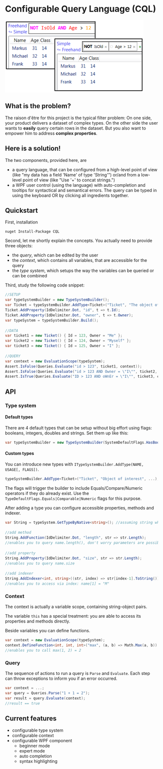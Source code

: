 Configurable Query Language (CQL)
=================================

![Example](example.png)

What is the problem?
--------------------

The raison d'être for this project is the typical filter problem:
On one side, your product delivers a dataset of complex types. On the other side
the user wants to **easily** query certain rows in the dataset. But you also want
to empower him to address **complex properties**.

Here is a solution!
-------------------

The two components, provided here, are

* a query language, that can be configured from a high-level point of view
  (like "my data has a field 'Name' of type 'String'") or/and from a low-level
  point of view (like "Use '+' to concat strings.")
* a WPF user control (using the language) with auto-completion and tooltips for
  syntactical and semantical errors. The query can be typed in using the keyboard
  OR by clicking all ingredients together.

Quickstart
----------

First, installation

```
nuget Install-Package CQL
```

Second, let me shortly explain the concepts. You actually need to provide three objects:

* the *query*, which can be edited by the user
* the *context*, which contains all variables, that are accessible for the query
* the *type system*, which setups the way the variables can be queried or can be combined

Third, study the following code snippet:

```csharp
//SETUP
var typeSystemBuilder = new TypeSystemBuilder();
var Ticket = typeSystemBuilder.AddType<Ticket>("Ticket", "The object of interest ;-) ");
Ticket.AddProperty(IdDelimiter.Dot, "id", t => t.Id);
Ticket.AddProperty(IdDelimiter.Dot, "owner", t => t.Owner);
var typeSystem = typeSystemBuilder.Build();

//DATA
var ticket1 = new Ticket() { Id = 123, Owner = "Me" };
var ticket2 = new Ticket() { Id = 124, Owner = "Myself" };
var ticket3 = new Ticket() { Id = 125, Owner = "I" };

//QUERY
var context = new EvaluationScope(typeSystem);
Assert.IsFalse(Queries.Evaluate("id > 123", ticket1, context));
Assert.IsFalse(Queries.Evaluate("id > 123 AND Owner = \"I\"", ticket2, context));
Assert.IsTrue(Queries.Evaluate("ID > 123 AND oWnEr = \"I\"", ticket3, context));
```

API
---

### Type system

#### Default types

There are 4 default types that can be setup without big effort using flags: booleans, integers, doubles and strings. Set them up like this:

```csharp
var typeSystemBuilder = new TypeSystemBuilder(SystemDefaultFlags.HasBoolean | ...);
```

#### Custom types

You can introduce new types with `ITypeSystemBuilder.AddType(NAME, USAGE[, FLAGS])`.

```csharp
typeSystemBuilder.AddType<Ticket>("Ticket", "Object of interest", ...);
```

The flags will trigger the builder to include Equals/Compare/Numeric operators if they do already exist.
Use the `TypeDefaultFlags.Equals|Comparable|Numeric` flags for this purpose.

After adding a type you can configure accessible properties, methods and indexer.

```csharp
var String = typeSystem.GetTypeByNative<string>(); //assuming string where already added

//add method
String.AddFunction(IdDelimiter.Dot, "length", str => str.Length);
//enables you to query name.length(), don't worry parameters are possible

//add property
String.AddProperty(IdDelimiter.Dot, "size", str => str.Length);
//enables you to query name.size

//add indexer
String.AddIndexer<int, string>((str, index) => str[index-1].ToString());
//enables you to access via index: name[1] = "M"
```

### Context

The context is actually a variable scope, containing string-object pairs.

The variable `this` has a special treatment: you are able to access its properties and methods directly.

Beside variables you can define functions.

```csharp
var context = new EvaluationScope(typeSystem);
context.DefineFunction<int, int, int>("max", (a, b) => Math.Max(a, b));
//enables you to call max(1, 2) = 2
```

### Query

The sequence of actions to run a query is `Parse` and `Evaluate`. Each step can throw exceptions to inform you if an error occurred.

```csharp
var context = ...;
var query = Queries.Parse("1 + 1 = 2");
var result = query.Evaluate(context);
//result == true
```

Current features
----------------

* configurable type system
* configurable context
* configurable WPF component
	* beginner mode
	* expert mode
	* auto completion
	* syntax highlighting